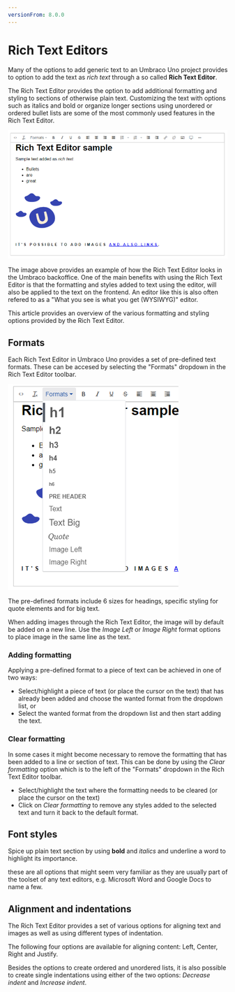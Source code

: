 ```yaml
---
versionFrom: 8.0.0
---
```


# Rich Text Editors

Many of the options to add generic text to an Umbraco Uno project provides to option to add the text as *rich text* through a so called **Rich Text Editor**.

The Rich Text Editor provides the option to add additional formatting and styling to sections of otherwise plain text. Customizing the text with options such as italics and bold or organize longer sections using unordered or ordered bullet lists are some of the most commonly used features in the Rich Text Editor.

![Rich Text Editor with sample content](images/RTE-samplecontent.png)

The image above provides an example of how the Rich Text Editor looks in the Umbraco backoffice. One of the main benefits with using the Rich Text Editor is that the formatting and styles added to text using the editor, will also be applied to the text on the frontend. An editor like this is also often refered to as a "What you see is what you get (WYSIWYG)" editor.

This article provides an overview of the various formatting and styling options provided by the Rich Text Editor.

## Formats

Each Rich Text Editor in Umbraco Uno provides a set of pre-defined text formats. These can be accesed by selecting the "Formats" dropdown in the Rich Text Editor toolbar.

![List of formatting options in the Rich Text Editor](images/RTE-formatoptions.png)

The pre-defined formats include 6 sizes for headings, specific styling for quote elements and for big text.

When adding images through the Rich Text Editor, the image will by default be added on a new line. Use the *Image Left* or *Image Right* format options to place image in the same line as the text.

### Adding formatting

Applying a pre-defined format to a piece of text can be achieved in one of two ways:

* Select/highlight a piece of text (or place the cursor on the text) that has already been added and choose the wanted format from the dropdown list, or
* Select the wanted format from the dropdown list and then start adding the text.

### Clear formatting

In some cases it might become necessary to remove the formatting that has been added to a line or section of text. This can be done by using the *Clear formatting* option which is to the left of the "Formats" dropdown in the Rich Text Editor toolbar.

* Select/highlight the text where the formatting needs to be cleared (or place the cursor on the text)
* Click on *Clear formatting* to remove any styles added to the selected text and turn it back to the default format.

## Font styles

Spice up plain text section by using **bold** and *italics* and underline a word to highlight its importance.

these are all options that might seem very familiar as they are usually part of the toolset of any text editors, e.g. Microsoft Word and Google Docs to name a few.

## Alignment and indentations

The Rich Text Editor provides a set of various options for aligning text and images as well as using different types of indentation.

The following four options are available for aligning content: Left, Center, Right and Justify.

Besides the options to create ordered and unordered lists, it is also possible to create single indentations using either of the two options: *Decrease indent* and *Increase indent*.
